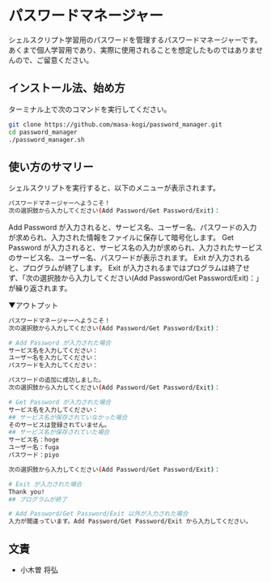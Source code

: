 # パスワードマネージャー

シェルスクリプト学習用のパスワードを管理するパスワードマネージャーです。
あくまで個人学習用であり、実際に使用されることを想定したものではありませんので、ご留意ください。

## インストール法、始め方
ターミナル上で次のコマンドを実行してください。

```bash
git clone https://github.com/masa-kogi/password_manager.git
cd password_manager
./password_manager.sh
```
## 使い方のサマリー
シェルスクリプトを実行すると、以下のメニューが表示されます。

```bash
パスワードマネージャーへようこそ！
次の選択肢から入力してください(Add Password/Get Password/Exit)：
```

Add Password が入力されると、サービス名、ユーザー名、パスワードの入力が求められ、入力された情報をファイルに保存して暗号化します。
Get Password が入力されると、サービス名の入力が求められ、入力されたサービスのサービス名、ユーザー名、パスワードが表示されます。
Exit が入力されると、プログラムが終了します。
Exit が入力されるまではプログラムは終了せず、「次の選択肢から入力してください(Add Password/Get Password/Exit)：」が繰り返されます。

▼アウトプット

```bash
パスワードマネージャーへようこそ！
次の選択肢から入力してください(Add Password/Get Password/Exit)：

# Add Password が入力された場合
サービス名を入力してください：
ユーザー名を入力してください：
パスワードを入力してください：

パスワードの追加に成功しました。
次の選択肢から入力してください(Add Password/Get Password/Exit)：

# Get Password が入力された場合
サービス名を入力してください：
## サービス名が保存されていなかった場合
そのサービスは登録されていません。
## サービス名が保存されていた場合
サービス名：hoge
ユーザー名：fuga
パスワード：piyo

次の選択肢から入力してください(Add Password/Get Password/Exit)：

# Exit が入力された場合
Thank you!
## プログラムが終了

# Add Password/Get Password/Exit 以外が入力された場合
入力が間違っています。Add Password/Get Password/Exit から入力してください。
```

## 文責
- 小木曽 将弘
